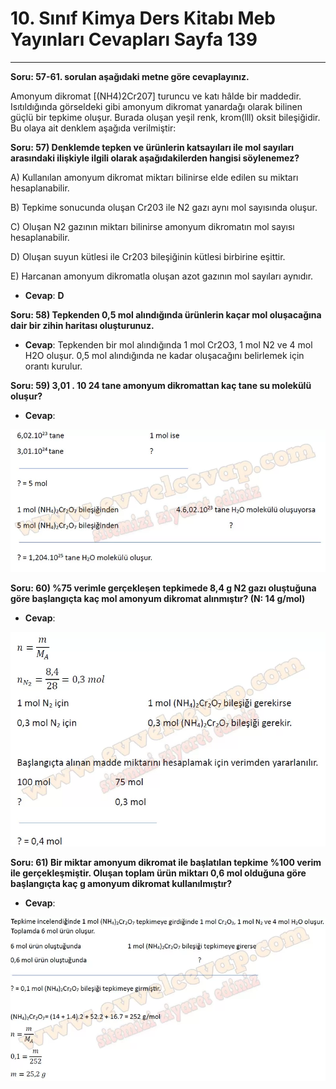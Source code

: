 # 10. Sınıf Kimya Ders Kitabı Meb Yayınları Cevapları Sayfa 139

---

**Soru: 57-61. sorulan aşağıdaki metne göre cevaplayınız.**

Amonyum dikromat [(NH4)2Cr207] turuncu ve katı hâlde bir maddedir. Isıtıldığında görseldeki gibi amonyum dikromat yanardağı olarak bilinen güçlü bir tepkime oluşur. Burada oluşan yeşil renk, krom(lll) oksit bileşiğidir. Bu olaya ait denklem aşağıda verilmiştir:

**Soru: 57) Denklemde tepken ve ürünlerin katsayıları ile mol sayıları arasındaki ilişkiyle ilgili olarak aşağıdakilerden hangisi söylenemez?**

A) Kullanılan amonyum dikromat miktarı bilinirse elde edilen su miktarı hesaplanabilir.

 B) Tepkime sonucunda oluşan Cr203 ile N2 gazı aynı mol sayısında oluşur.

 C) Oluşan N2 gazının miktarı bilinirse amonyum dikromatın mol sayısı hesaplanabilir.

 D) Oluşan suyun kütlesi ile Cr203 bileşiğinin kütlesi birbirine eşittir.

 E) Harcanan amonyum dikromatla oluşan azot gazının mol sayıları aynıdır.

-   **Cevap**: **D**

**Soru: 58) Tepkenden 0,5 mol alındığında ürünlerin kaçar mol oluşacağına dair bir zihin haritası oluşturunuz.**

-   **Cevap**: Tepkenden bir mol alındığında 1 mol Cr2O3, 1 mol N2 ve 4 mol H2O oluşur. 0,5 mol alındığında ne kadar oluşacağını belirlemek için orantı kurulur.

**Soru: 59) 3,01 . 10 24 tane amonyum dikromattan kaç tane su molekülü oluşur?**

-   **Cevap**:

![Image 1](./image_1.webp)

**Soru: 60) %75 verimle gerçekleşen tepkimede 8,4 g N2 gazı oluştuğuna göre başlangıçta kaç mol amonyum dikromat alınmıştır? (N: 14 g/mol)**

-   **Cevap**:

![Image 2](./image_2.webp)

**Soru: 61) Bir miktar amonyum dikromat ile başlatılan tepkime %100 verim ile gerçekleşmiştir. Oluşan toplam ürün miktarı 0,6 mol olduğuna göre başlangıçta kaç g amonyum dikromat kullanılmıştır?**

-   **Cevap**:

![Image 3](./image_3.webp)